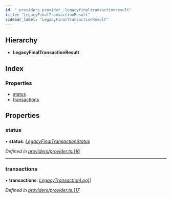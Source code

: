 ```yaml
---
id: "_providers_provider_.legacyfinaltransactionresult"
title: "LegacyFinalTransactionResult"
sidebar_label: "LegacyFinalTransactionResult"
---
```


## Hierarchy

* **LegacyFinalTransactionResult**

## Index

### Properties

* [status](_providers_provider_.legacyfinaltransactionresult.md#status)
* [transactions](_providers_provider_.legacyfinaltransactionresult.md#transactions)

## Properties

###  status

• **status**: *[LegacyFinalTransactionStatus](../enums/_providers_provider_.legacyfinaltransactionstatus.md)*

*Defined in [providers/provider.ts:116](https://github.com/nearprotocol/nearlib/blob/2485e64/src.ts/providers/provider.ts#L116)*

___

###  transactions

• **transactions**: *[LegacyTransactionLog](_providers_provider_.legacytransactionlog.md)[]*

*Defined in [providers/provider.ts:117](https://github.com/nearprotocol/nearlib/blob/2485e64/src.ts/providers/provider.ts#L117)*

